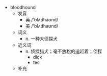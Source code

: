 - bloodhound
  - 发音
    - 英 /'blʌdhaʊnd/
    - 美 /'blʌdhaʊnd/
  - 词义
    - n. 一种大侦探犬
  - 近义词
    - n. 侦探猎犬；毫不放松的追赶着；侦探
      - dick
      - tec
  - 补充